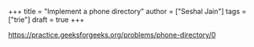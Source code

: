+++
title = "Implement a phone directory"
author = ["Seshal Jain"]
tags = ["trie"]
draft = true
+++

<https://practice.geeksforgeeks.org/problems/phone-directory/0>

